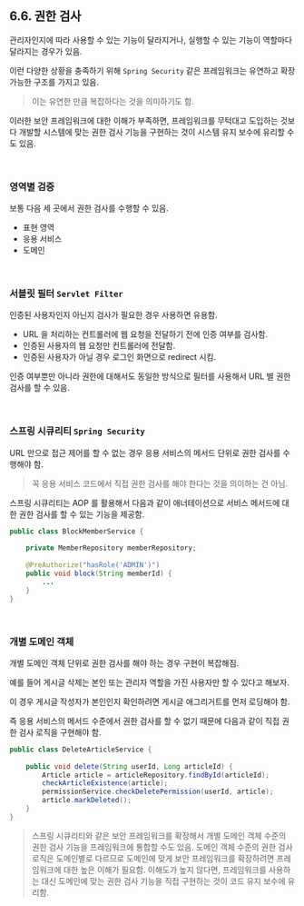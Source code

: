 ## 6.6. 권한 검사

관리자인지에 따라 사용할 수 있는 기능이 달라지거나, 실행할 수 있는 기능이 역할마다 달라지는 경우가 있음.

이런 다양한 상황을 충족하기 위해 `Spring Security` 같은 프레임워크는 유연하고 확장 가능한 구조를 가지고 있음.

> 이는 유연한 만큼 복잡하다는 것을 의미하기도 함.

이러한 보안 프레임워크에 대한 이해가 부족하면, 프레임워크를 무턱대고 도입하는 것보다 개발할 시스템에 맞는 권한 검사 기능을 구현하는 것이 시스템 유지 보수에 유리할 수도 있음.

<br>

### 영역별 검증

보통 다음 세 곳에서 권한 검사를 수행할 수 있음.

- 표현 영역
- 응용 서비스
- 도메인

<br>

### 서블릿 필터 `Servlet Filter`

인증된 사용자인지 아닌지 검사가 필요한 경우 사용하면 유용함.

- URL 을 처리하는 컨트롤러에 웹 요청을 전달하기 전에 인증 여부를 검사함.
- 인증된 사용자의 웹 요청만 컨트롤러에 전달함.
- 인증된 사용자가 아닐 경우 로그인 화면으로 redirect 시킴.

인증 여부뿐만 아니라 권한에 대해서도 동일한 방식으로 필터를 사용해서 URL 별 권한 검사를 할 수 있음.

<br>

### 스프링 시큐리티 `Spring Security`

URL 만으로 접근 제어를 할 수 없는 경우 응용 서비스의 메서드 단위로 권한 검사를 수행해야 함.

> 꼭 응용 서비스 코드에서 직접 권한 검사를 해야 한다는 것을 의이하는 건 아님.

스프링 시큐리티는 AOP 를 활용해서 다음과 같이 애너테이션으로 서비스 메서드에 대한 권한 검사를 할 수 있는 기능을 제공함.

```java
public class BlockMemberService {
    
    private MemberRepository memberRepository;
    
    @PreAuthorize("hasRole('ADMIN')")
    public void block(String memberId) {
        ...
    }
}
```

<br>

### 개별 도메인 객체

개별 도메인 객체 단위로 권한 검사를 해야 하는 경우 구현이 복잡해짐.

예를 들어 게시글 삭제는 본인 또는 관리자 역할을 가진 사용자만 할 수 있다고 해보자.

이 경우 게시글 작성자가 본인인지 확인하려면 게시글 애그리거트를 먼저 로딩해야 함.

즉 응용 서비스의 메서드 수준에서 권한 검사를 할 수 없기 때문에 다음과 같이 직접 권한 검사 로직을 구현해야 함.

```java
public class DeleteArticleService {
    
    public void delete(String userId, Long articleId) {
        Article article = articleRepository.findById(articleId);
        checkArticleExistence(article);
        permissionService.checkDeletePermission(userId, article);
        article.markDeleted();
    }
}
```

> 스프링 시큐리티와 같은 보안 프레임워크를 확장해서 개별 도메인 객체 수준의 권한 검사 기능을 프레임워크에 통합할 수도 있음.
> 도메인 객체 수준의 권한 검사 로직은 도메인별로 다르므로 도메인에 맞게 보안 프레임워크를 확장하려면 프레임워크에 대한 높은 이해가 필요함.
> 이해도가 높지 않다면, 프레임워크를 사용하는 대신 도메인에 맞는 권한 검사 기능을 직접 구현하는 것이 코드 유지 보수에 유리함.